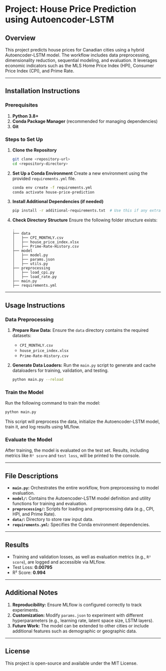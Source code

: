 # Project: House Price Prediction using Autoencoder-LSTM

## Overview
This project predicts house prices for Canadian cities using a hybrid Autoencoder-LSTM model. The workflow includes data preprocessing, dimensionality reduction, sequential modeling, and evaluation. It leverages economic indicators such as the MLS Home Price Index (HPI), Consumer Price Index (CPI), and Prime Rate.

---

## Installation Instructions

### Prerequisites
1. **Python 3.8+**
2. **Conda Package Manager** (recommended for managing dependencies)
3. **Git**

### Steps to Set Up

1. **Clone the Repository**
   ```bash
   git clone <repository-url>
   cd <repository-directory>
   ```

2. **Set Up a Conda Environment**
   Create a new environment using the provided `requirements.yml` file.
   ```bash
   conda env create -f requirements.yml
   conda activate house-price-prediction
   ```

3. **Install Additional Dependencies (if needed)**
   ```bash
   pip install -r additional-requirements.txt  # Use this if any extra dependencies are required
   ```

4. **Check Directory Structure**
   Ensure the following folder structure exists:
   ```plaintext
   .
   ├── data
   │   ├── CPI_MONTHLY.csv
   │   ├── house_price_index.xlsx
   │   ├── Prime-Rate-History.csv
   ├── model
   │   ├── model.py
   │   ├── params.json
   │   ├── utils.py
   ├── preprocessing
   │   ├── load_cpi.py
   │   ├── load_rate.py
   ├── main.py
   ├── requirements.yml
   ```

---

## Usage Instructions

### Data Preprocessing
1. **Prepare Raw Data:**
   Ensure the `data` directory contains the required datasets:
   - `CPI_MONTHLY.csv`
   - `house_price_index.xlsx`
   - `Prime-Rate-History.csv`

2. **Generate Data Loaders:**
   Run the `main.py` script to generate and cache dataloaders for training, validation, and testing.
   ```bash
   python main.py --reload
   ```

### Train the Model
Run the following command to train the model:
```bash
python main.py
```
This script will preprocess the data, initialize the Autoencoder-LSTM model, train it, and log results using MLflow.

### Evaluate the Model
After training, the model is evaluated on the test set. Results, including metrics like `R² score` and `test loss`, will be printed to the console.

---

## File Descriptions

- **`main.py`:** Orchestrates the entire workflow, from preprocessing to model evaluation.
- **`model/`:** Contains the Autoencoder-LSTM model definition and utility functions for training and evaluation.
- **`preprocessing/`:** Scripts for loading and preprocessing data (e.g., CPI, HPI, and Prime Rate).
- **`data/`:** Directory to store raw input data.
- **`requirements.yml`:** Specifies the Conda environment dependencies.

---

## Results
- Training and validation losses, as well as evaluation metrics (e.g., `R² score`), are logged and accessible via MLflow.
- Test Loss: **0.00795**
- R² Score: **0.994**

---

## Additional Notes
1. **Reproducibility:** Ensure MLflow is configured correctly to track experiments.
2. **Customization:** Modify `params.json` to experiment with different hyperparameters (e.g., learning rate, latent space size, LSTM layers).
3. **Future Work:** The model can be extended to other cities or include additional features such as demographic or geographic data.

---

## License
This project is open-source and available under the MIT License.
